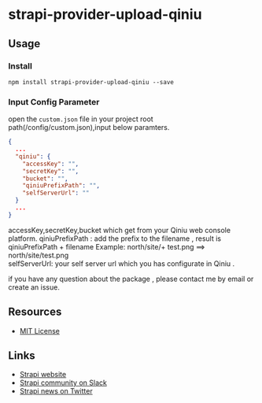 # strapi-provider-upload-qiniu

## Usage

### Install

```
npm install strapi-provider-upload-qiniu --save
```

### Input Config Parameter

open the `custom.json` file in your project root path(/config/custom.json),input below paramters.

```json
{
  ...
  "qiniu": {
    "accessKey": "",
    "secretKey": "",
    "bucket": "",
    "qiniuPrefixPath": "",
    "selfServerUrl": ""
  }
  ...
}
```

accessKey,secretKey,bucket which get from your Qiniu web console platform.
qiniuPrefixPath : add the prefix to the filename , result is qiniuPrefixPath + filename
Example: north/site/+ test.png ==> north/site/test.png  
selfServerUrl: your self server url which you has configurate in Qiniu .

if you have any question about the package , please contact me by email or create an issue.

## Resources

- [MIT License](LICENSE.md)

## Links

- [Strapi website](http://strapi.io/)
- [Strapi community on Slack](http://slack.strapi.io)
- [Strapi news on Twitter](https://twitter.com/strapijs)
